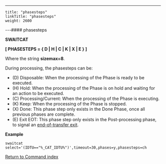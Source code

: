 ---
    title: "phasesteps"
    linkTitle: "phasesteps"
    weight: 2600
---#### phasesteps

****SWAITCAT****

****[ PHASESTEPS = { D &#124; H &#124; C &#124; K &#124; X &#124; E } ]****

Where the string ****sizemax=8****.

During processing, the phasesteps can be:

- \(D\) Disposable: When the processing of the Phase is ready to be executed.
- \(H\) Hold: When the processing of the Phase is on hold and waiting for an action to be executed.
- \(C\) Processing/Current: When the processing of the Phase is executing.
- \(K\) Keep: When the processing of the Phase is stopped.
- \(X\) Done: This phase step only exists in the Done Phase, once all previous phases are complete.
- \(E\) Exit EOT: This phase step only exists in the Post-processing phase, to signal an [end-of-transfer exit](../../../../app_integration_intro/managing_exits/about_the_end_of_transfer_type_exit).

****Example****

```
swaitcat select='(IDTU=="%_CAT_IDTU%")',timeout=30,phases=y,phasesteps=ch
```

[Return to Command index](../../)
